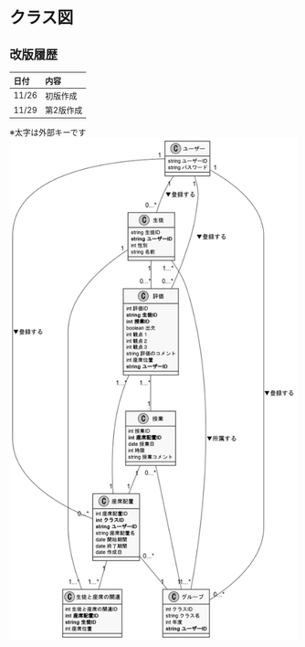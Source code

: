# クラス図

## 改版履歴
|日付|内容|
|:--|:--|
|11/26|初版作成|
|11/29|第2版作成|

※太字は外部キーです
![クラス図](class_diagram2.png)